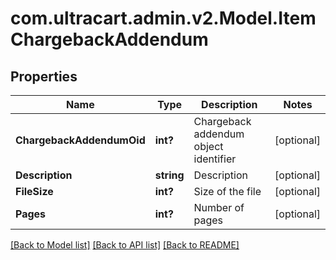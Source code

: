 # com.ultracart.admin.v2.Model.ItemChargebackAddendum
## Properties

Name | Type | Description | Notes
------------ | ------------- | ------------- | -------------
**ChargebackAddendumOid** | **int?** | Chargeback addendum object identifier | [optional] 
**Description** | **string** | Description | [optional] 
**FileSize** | **int?** | Size of the file | [optional] 
**Pages** | **int?** | Number of pages | [optional] 


[[Back to Model list]](../README.md#documentation-for-models) [[Back to API list]](../README.md#documentation-for-api-endpoints) [[Back to README]](../README.md)

